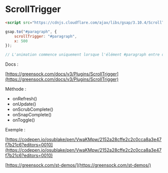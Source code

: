 # ScrollTrigger

```html
<script src="https://cdnjs.cloudflare.com/ajax/libs/gsap/3.10.4/ScrollTrigger.min.js"></script>
```

```javascript
gsap.to("#paragraph", {
    scrollTrigger: "#paragraph",
    x: 500
});

// L'animation commence uniquement lorsque l'élément #paragraph entre dans le viewport.
```

Docs :

[https://greensock.com/docs/v3/Plugins/ScrollTrigger](https://greensock.com/docs/v3/Plugins/ScrollTrigger)

Méthode :

- onRefresh()
- onUpdate()
- onScrubComplete()
- onSnapComplete()
- onToggle()

Exemple :

[https://codepen.io/osublake/pen/VwaKMpw/2152a28cffe2c2c0cca8a3e47f7b21c6?editors=0010](https://codepen.io/osublake/pen/VwaKMpw/2152a28cffe2c2c0cca8a3e47f7b21c6?editors=0010)

[https://greensock.com/st-demos/](https://greensock.com/st-demos/)